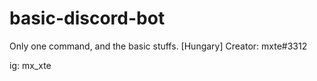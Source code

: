 # basic-discord-bot
Only one command, and the basic stuffs. [Hungary]
Creator: mxte#3312



ig: mx_xte

